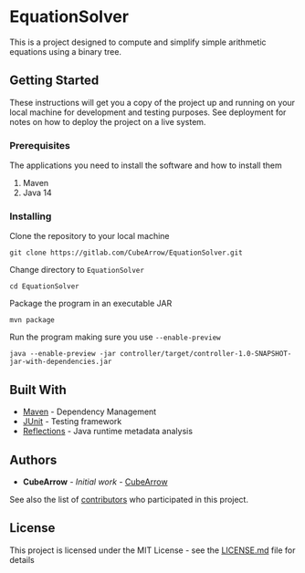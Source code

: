 # EquationSolver

This is a project designed to compute and simplify simple arithmetic equations using a binary tree. 

## Getting Started

These instructions will get you a copy of the project up and running on your local machine for development and testing purposes. See deployment for notes on how to deploy the project on a live system.

### Prerequisites

The applications you need to install the software and how to install them

1. Maven
2. Java 14

### Installing

Clone the repository to your local machine
```
git clone https://gitlab.com/CubeArrow/EquationSolver.git
```

Change directory to `EquationSolver`
```
cd EquationSolver 
```

Package the program in an executable JAR

```
mvn package
```

Run the program making sure you use `--enable-preview`
```
java --enable-preview -jar controller/target/controller-1.0-SNAPSHOT-jar-with-dependencies.jar
```


## Built With

* [Maven](https://maven.apache.org/) - Dependency Management
* [JUnit](https://junit.org/junit5/) - Testing framework
* [Reflections](https://github.com/ronmamo/reflections) - Java runtime metadata analysis

## Authors

* **CubeArrow** - *Initial work* - [CubeArrow](https://gitlab.com/CubeArrow)

See also the list of [contributors](https://gitlab.com/CubeArrow/EquationSolver/-/graphs/master) who participated in this project.

## License

This project is licensed under the MIT License - see the [LICENSE.md](LICENSE.md) file for details
